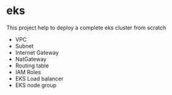 # eks

This project help to deploy a complete eks cluster from scratch

- VPC
- Subnet
- Internet Gateway
- NatGateway
- Routing table
- IAM Roles
- EKS Load balancer
- EKS node group
